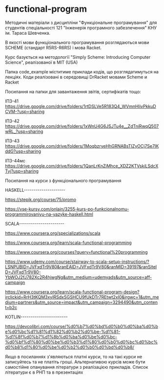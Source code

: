 # functional-program

Методичні матеріали з дисципліни "Функціональне програмування" для студентів спеціальності 121 "Інженерія програмного забезпечення" КНУ ім. Тараса Шевченка. 

В якості мови функціонального програмування розглядаються мови SCHEME (стандарт R5RS-R6RS)  і мова Racket. 

Курс базується на методології "Simply Scheme: Introducing Computer Science", реалізованої в MIT (USA)

Папка code_example міститиме приклади кодів, що розглядатимуться на лекціях.  Коди реалізовані в середовищі DrRacket мовами Scheme  и Racket

Посилання на папки для завантаження звітів, сертифікатів тощо:

ІПЗ-41   https://drive.google.com/drive/folders/1rtDSLVe5R183Q4_WVmnHIivPkkuDCVM-?usp=sharing

ІПЗ-42   https://drive.google.com/drive/folders/1xWnU4G6JSJTu4e__ZdTniRwqQ507wRL_?usp=sharing

ІПЗ-43   https://drive.google.com/drive/folders/1MoqbzryeHhGRNABsTIZyOCj7Se7IKddG?usp=sharing

ІПЗ-44мс https://drive.google.com/drive/folders/1QanLrKnZiMhce_XDZ2KTVskiLSdcXTvj?usp=sharing

 Посилання на курси з функціонального програмування
 
 HASKELL---------------------
 
 https://stepik.org/course/75/promo           
 
 https://vse-kursy.com/onlain/3255-kurs-po-funkcionalnomu-programmirovaniyu-na-yazyke-haskell.html 
 
 SCALA-----------------------
 
 https://www.coursera.org/specializations/scala            
 
 https://www.coursera.org/learn/scala-functional-programming
 
 https://www.coursera.org/courses?query=functional%20programming
 
 https://www.udemy.com/course/stairway-to-scala-setup-instructions/?LSNPUBID=JVFxdTr9V80&ranEAID=JVFxdTr9V80&ranMID=39197&ranSiteID=JVFxdTr9V80-YbWOJ2fJ782Xc2R4hjwgNg&utm_medium=udemyads&utm_source=aff-campaign
 
 https://www.coursera.org/learn/scala-functional-program-design?irclickid=RrH3tKQM3xyIRSdxSGSHCU9fUkDTr7REtwt2xI0&irgwc=1&utm_medium=partners&utm_source=impact&utm_campaign=3294490&utm_content=b2c
 
 KOTLIN------------------------
 
 https://devcolibri.com/course/%d0%b7%d0%bd%d0%b0%d0%ba%d0%be%d0%bc%d1%81%d1%82%d0%b2%d0%be-%d1%81-%d1%8f%d0%b7%d1%8b%d0%ba%d0%be%d0%bc-%d0%bf%d1%80%d0%be%d0%b3%d1%80%d0%b0%d0%bc%d0%bc%d0%b8%d1%80%d0%be%d0%b2%d0%b0%d0%bd%d0%b8/

Якщо в посиланнях з'являються платні курси, то на такі курси не записуйтесь та не платіть гроші. Альтернативою курсів може бути самостійне опанування літератури з реалізацією прикладів. Список літератури є в РНП та в презентаціях
 
 
